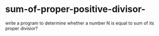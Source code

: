# sum-of-proper-positive-divisor-
write a program to determine whether a number N is equal to sum of its proper divisior?
